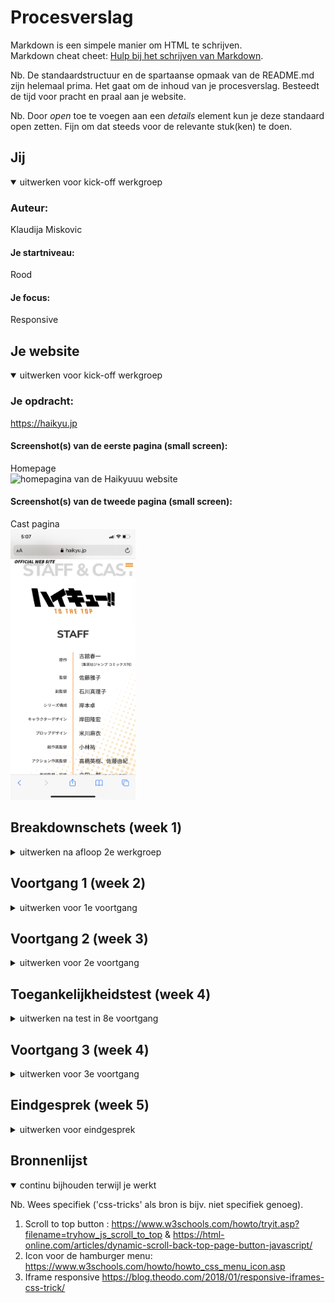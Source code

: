 # Procesverslag
Markdown is een simpele manier om HTML te schrijven.  
Markdown cheat cheet: [Hulp bij het schrijven van Markdown](https://github.com/adam-p/markdown-here/wiki/Markdown-Cheatsheet).

Nb. De standaardstructuur en de spartaanse opmaak van de README.md zijn helemaal prima. Het gaat om de inhoud van je procesverslag. Besteedt de tijd voor pracht en praal aan je website.

Nb. Door *open* toe te voegen aan een *details* element kun je deze standaard open zetten. Fijn om dat steeds voor de relevante stuk(ken) te doen.





## Jij

<details open>
<summary>uitwerken voor kick-off werkgroep</summary>

### Auteur:
Klaudija Miskovic

#### Je startniveau:
Rood

#### Je focus:
Responsive
 
</details>





## Je website

<details open>
<summary>uitwerken voor kick-off werkgroep</summary>

### Je opdracht:
https://haikyu.jp
 
#### Screenshot(s) van de eerste pagina (small screen):
Homepage  
<img src="images/IMG_0407.PNG" width="200px" alt="homepagina van de Haikyuuu website">
 
 #### Screenshot(s) van de tweede pagina (small screen):
Cast pagina   
<img src="images/IMG_0409.PNG" width="200px" alt="Cast en staff pagina">
 
 
</details>





## Breakdownschets (week 1)

<details>
<summary>uitwerken na afloop 2e werkgroep</summary>

### de hele pagina: 
<img src="images/breakdownsheet.jpg" width="200px" alt="breakdown van de hele pagina">

### NEWS: 
<img src="images/news.jpg" width="375px" alt="breakdown van een dynamisch deel-news">

### Staff en cast: 
<img src="images/staff.jpg" width="375px" alt="breakdown van de staff en cast pagina">
 
 ### Menu: 
<img src="images/breakdownsheatmenu.jpg" width="375px" alt="breakdown van de menu">

</details>





## Voortgang 1 (week 2)

<details>
<summary>uitwerken voor 1e voortgang</summary>

### Stand van zaken
Het is mij voor de voortgang gesprek gelukt om beide paginas in volle HTML en CSS te maken, en heb ik er een een beetje Javascript aan toegevoegd. Waar ik zelf het trotst op ben is hoe ik de hamburger menu heb gemaakt en de Cast & Staff pagina. 

  <img src="images/home1.png" width="150px" alt="Cast en staff pagina"> <img src="images/menu1.png" width="150px" alt="Cast en staff pagina"><img src="images/staffcast1.png" width="150px" alt="Cast en staff pagina">
 

### Agenda voor meeting
samen met je groepje opstellen

| Artinjo      | Huib          | Klaudija    | Robin        |
| ---          | ---                | ---          | ---              |
| -Navigatie, hamburger menu   |   Had op dit moment niet iets om te bespreken    | Had op dit moment niet iets om te bespreken   | -   |
| | - |  | - |
| ...         | ...                | ...          | ...              |


### Verslag van meeting
hier na afloop snel de uitkomsten van de meeting vastleggen

- De div om de class="hamburger' te vervagen door een <button.
- Om de logo een h1 plaatsen
- nog een punt
- In de table. ipv een span te gebruiken, de eerste td vervangen door een th
- De classes in de section weghalen
- Van de main IMG op de homepagina, de tekst met html schrijven ipv een foto.                                                             

</details>





## Voortgang 2 (week 3)

<details>
<summary>uitwerken voor 2e voortgang</summary>

### Stand van zaken
Eerder heb ik nog nooit met grid gewerkt, dus dit was mijn eerste keer. Het was wel even wennen en opzich snap ik de basis wel maar ik moet er meer mee oefenen om het beter te kunnen snappen. Op dit moment ben ik bezig met het responsive maken van mijn website. Als het goed is is die al wel responsive t/m een ipad (staand) formaat, maar vanaf ipad liggend formaat t/m desktop moet ik er nog mee aan de slag. 
 
 <img src="images/ipadformaatstaand.png" width="250px" alt="Cast en staff pagina">   <img src="images/ipadliggendformaat.png" width="300px" alt="Cast en staff pagina"> 


### Agenda voor meeting
samen met je groepje opstellen

| Huib    | Artinjo         | Klaudija  | student 4        |
| ---            | ---                | ---          | ---              |
| Responsive maken en mooi houden tegerlijkertijd  | Afbeeldingen met grid positioneren   | Tips voor het responsive maken voor desktop  | en dan ik dat    |
| Footer afbeelding | |  | dit wil ik zeker |
| ...            | ...                | ...          | ...              |


### Verslag van meeting
hier na afloop snel de uitkomsten van de meeting vastleggen

- Het probleem van Huis is opgelost. De afbeelding op de footer die spring eruit waardoor de pagina ook een stuk extra space van kreeg. 
- Artinjo is ook geholpen met zijn probleem.
- Voor mij is het nu duidelijk hoe ik de font-sizes zou kunnen aanpassen mbv media query.
- We kregen wat tips en tricks wat handig zijn. En een paar plug-ins voor SVC

</details>





## Toegankelijkheidstest (week 4)

<details>
<summary>uitwerken na test in 8e voortgang</summary>

### Bevindingen
Lijst met je bevindingen die in de test naar voren kwamen:

#### Screenreader
 Ik heb de screenreader op mijn telefoon getest en opzich lukte het mij wel om ermee om te gaan. Er kwamen natuurlijk wel een paar dingen naar voren wat niet echt lekker werken. Bijvoorbeeld wanneer ik op de hamburger menu druk zegt de screenreader "knop". Heel onduidelijk ook vooral als je niet weet dat het een menu is. Op de meeste linkjes zegt de screenreader 'link' en zegt het niet echt waar de link naartoe gaat. Aan het eind van mijn webiste staan er paar images dat een link zijn maar de screenreader zegt niet wat het hoort te zeggen. <img src="images/screenreader.PNG" width="150px" alt="screenshot van de homepage voor screenreader test">


 Voor de rest las het alles voor wat op het scherm stond, dus zowel de alle h1, h2, videos etc.


De menuknop kan opgelost worden door een 'alt' toe te voegen in de code. Dit geldt ook voor de image links. In het kort opschrijven in de alt waar de link naartoe leidt. 

#### Spasme/motoriek
 Zelf heb ik ook de elektrische stimulator gebruikt en snel kwam ik erachter dat het best lastig was om door je site heen te scrollen. Het scrollen ging niet zo heel smooth want ik had niet zo heel veel controle over mijn arm. Zolang de buttons wat groter waren kon ik er nog wel op klikken.

Voor het oplossen van een button probleem is het bests simpel. Door de buttons wat groter te maken, zodat er meer ruimte is om erop te kunnen klikken.

#### Low contrast
 Voor de low contrast heb ik het voor zowel mijn desktop versie als mijn mobiele versie getest omdat er wat verschillen zitten op de inertface. Voor desktop viel de footer niet zo op, met name wit tekst op een oranje achtegrond. De H2 van de twitter section (de username alleen om precies te zijn) is wel te zien maar niet goed te lezen.

  <img src="images/h2twittersection.png" width="400px" alt="screenshot h2 twitter section"> 

 
 Nou voor de mobiele versie viel de menu button niet zo heel erg op. In de table was weer hetelfde probleem als in de footer, wit op oranje is niet zo goed te lezen. 

Voor de footer en de table probleem, kan het opgelost worden door de achtergrond wat lichter te maken en de tekst wat donkerder, of gewoon de tekst een donkere leur geven. Voor de H2 van de twitter section kan dit opgelost worden door er een weight toe te voegen en een wat donkere kleur. 
 Een oplossing voor de menubutton kan zijn is door het een wat donkere kleur te geven, zodat het wat mee opvalt.
 

#### Peripheral field loss 
 Ook hier heb ik voor zowel mobiel als desktop getest. Hier kwam uit dat het nog wel te lezen en te zien was zolang je maar goed concetreert op wat op het scherm staat. Zodra je er even snel langs kijkt, kan je al niet zog goed lezen wat er precies staat. Dankzij de zwarte tekst op een wit achtergrond was dit wel goed te lezen. Maar hoe kleiner de tekst is hoe moeilijker het ook was om het te kunnen lezen. 

 Dit kan makkelijk opgelost worden door de font-size groter te maken. 
 
 #### Kleurenblind 
Het testen met de kleuren blind bril ging best wel goed, alles was wel prima te zien op zowel desktop als mobiele scherm.
 
 <img src="images/kleurenblindtest.PNG" width="100px" alt="foto van tijdens de test"> 


</details>





## Voortgang 3 (week 4)

<details>
<summary>uitwerken voor 3e voortgang</summary>

### Stand van zaken
Ik heb laatste paar dagen niet veel tijd gehad om aan mijn website te kunnen werken vanwege het andere vak. Maar wat ik nog moet doen is niet zo heel lastig en heb ik wel zo gepiept. Het is alleen het verder uitwerken voor de responsive en als er nog tijd is om de verbeter punten van de Toegankelijkheidstest toe te passen.
 



### Agenda voor meeting
samen met je groepje opstellen

| Huib     | Klaudija         | Artinjo    | student 4        |
| ---            | ---                | ---          | ---              |
| Heeft geen specifieke vragen  | kijken of de svg code wel klopt. Of dat het misschien op een andere manier kan.            | Articles onder elkaar zetten op een pagina.   | en dan ik dat    |
| - | Welke scherm groottes voor responsive | - | dit wil ik zeker |
| ...            | ...                | ...          | ...              |


### Verslag van meeting
hier na afloop snel de uitkomsten van de meeting vastleggen

- De svg code klopt als het goed is wel. 
- De responsive van schermen is duidelijk voor mij. 


</details>





## Eindgesprek (week 5)

<details>
<summary>uitwerken voor eindgesprek</summary>

### Stand van zaken
hier dit ging goed & dit was lastig (neem ook screenshots op van delen van je website en code)

### Screenshot(s)

hier screenshot(s) van je eindresultaat

</details>





## Bronnenlijst

<details open>
<summary>continu bijhouden terwijl je werkt</summary>

Nb. Wees specifiek ('css-tricks' als bron is bijv. niet specifiek genoeg).

1. Scroll to top button : https://www.w3schools.com/howto/tryit.asp?filename=tryhow_js_scroll_to_top & https://html-online.com/articles/dynamic-scroll-back-top-page-button-javascript/ 
2. Icon voor de hamburger menu: https://www.w3schools.com/howto/howto_css_menu_icon.asp
3. Iframe responsive https://blog.theodo.com/2018/01/responsive-iframes-css-trick/

</details>
